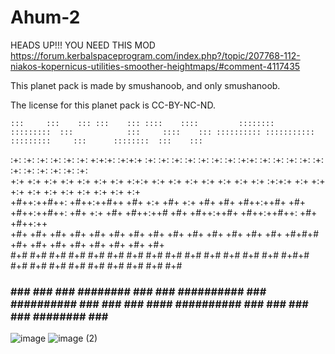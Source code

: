 # Ahum-2
HEADS UP!!!
YOU NEED THIS MOD
https://forum.kerbalspaceprogram.com/index.php?/topic/207768-112-niakos-kopernicus-utilities-smoother-heightmaps/#comment-4117435

This planet pack is made by smushanoob, and only smushanoob. 

The license for this planet pack is CC-BY-NC-ND.

    :::     :::    ::: :::    ::: ::::    ::::         ::::::::        :::::::::  :::            :::     ::::    ::: :::::::::: :::::::::::       :::::::::     :::      ::::::::  :::    ::: 
  :+: :+:   :+:    :+: :+:    :+: +:+:+: :+:+:+       :+:    :+:       :+:    :+: :+:          :+: :+:   :+:+:   :+: :+:            :+:           :+:    :+:  :+: :+:   :+:    :+: :+:   :+:  
 +:+   +:+  +:+    +:+ +:+    +:+ +:+ +:+:+ +:+             +:+        +:+    +:+ +:+         +:+   +:+  :+:+:+  +:+ +:+            +:+           +:+    +:+ +:+   +:+  +:+        +:+  +:+   
+#++:++#++: +#++:++#++ +#+    +:+ +#+  +:+  +#+           +#+          +#++:++#+  +#+        +#++:++#++: +#+ +:+ +#+ +#++:++#       +#+           +#++:++#+ +#++:++#++: +#+        +#++:++    
+#+     +#+ +#+    +#+ +#+    +#+ +#+       +#+         +#+            +#+        +#+        +#+     +#+ +#+  +#+#+# +#+            +#+           +#+       +#+     +#+ +#+        +#+  +#+   
#+#     #+# #+#    #+# #+#    #+# #+#       #+#        #+#             #+#        #+#        #+#     #+# #+#   #+#+# #+#            #+#           #+#       #+#     #+# #+#    #+# #+#   #+#  
###     ### ###    ###  ########  ###       ###       ##########       ###        ########## ###     ### ###    #### ##########     ###           ###       ###     ###  ########  ###    ### 

![image](https://user-images.githubusercontent.com/131598472/234432280-cda594bc-5feb-4fce-beb3-e777c1c62b3e.png)
![image (2)](https://user-images.githubusercontent.com/131598472/234432251-d9d25d57-eee7-41ab-8032-39c3d5487503.png)
